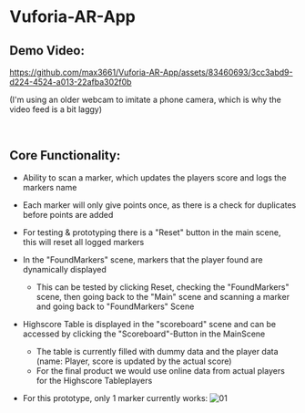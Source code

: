# Vuforia-AR-App


## Demo Video: 

https://github.com/max3661/Vuforia-AR-App/assets/83460693/3cc3abd9-d224-4524-a013-22afba302f0b

(I'm using an older webcam to imitate a phone camera, which is why the video feed is a bit laggy)

<br />

## Core Functionality: 

- Ability to scan a marker, which updates the players score and logs the markers name
- Each marker will only give points once, as there is a check for duplicates before points are added
- For testing & prototyping there is a "Reset" button in the main scene, this will reset all logged markers
- In the "FoundMarkers" scene, markers that the player found are dynamically displayed
  - This can be tested by clicking Reset, checking the "FoundMarkers" scene, then going back to the "Main" scene and scanning a marker and going back to "FoundMarkers" Scene
- Highscore Table is displayed in the "scoreboard" scene and can be accessed by clicking the "Scoreboard"-Button in the MainScene
  - The table is currently filled with dummy data and the player data (name: Player, score is updated by the actual score)
  - For the final product we would use online data from actual players for the Highscore Tableplayers

- For this prototype, only 1 marker currently works:
  ![01](https://github.com/max3661/Vuforia-AR-App/assets/83460693/3e0639bd-2256-480a-b66a-c9f59069b502)
